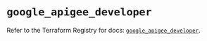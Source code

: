 # `google_apigee_developer`

Refer to the Terraform Registry for docs: [`google_apigee_developer`](https://registry.terraform.io/providers/hashicorp/google/6.17.0/docs/resources/apigee_developer).
